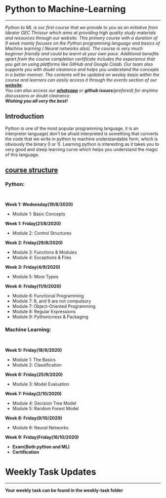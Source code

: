 # Python to Machine-Learning
---
_Python to ML is our first course that we provide to you as an initiative from Ideator GEC Thrissur which aims at providing high quality study materials and 
resources through our website. This primary course with a duration of 9 week mainly focuses on the Python programming language and basics of Machine learning
( Neural networks also). The course is very much beginner friendly and could be learnt at your own pace. Additional benefits apart from the course completion 
certificate includes the experience that you get on using platforms like GitHub and Google Colab. Our team also supports you with doubt clearance and helps you 
understand the concepts in a better manner. The contents will be updated on weekly basis within the course and learners can easily access it through the events section of our **[website](https://ideator.pythonanywhere.com)**.
<br/>
You can also access our **[whatsapp](https://chat.whatsapp.com/K3ZAmCs8wLo0derAM90icv)** or **github issues**(prefered) for anytime discussions or doubt clearance
<br/>
**Wishing you all very the best!**_
<br/>
## Introduction
Python is one of the most popular programming language, it is an interpreter language( don't be afraid interpreted is something that converts the code that we write in python to machine understandable form, which is obviously the binary 0 or 1). Learning python is interesting as it takes you to very good and steep learning curve which helps you understand the magic of this language.
## [course structure](https://drive.google.com/file/d/1WL-vr6HdvRUSeDy6hypr5q2uf8yXIHeL/view?usp=sharing)
### Python:
<br/>

**Week 1:     Wednesday(19/8/2020)**<br/>
 -	Module 1: Basic Concepts

**Week 1: Friday(21/8/2020)**<br/>
 - Module 2: Control Structures

**Week 2: Friday(29/8/2020)**<br/>
 - Module 3: Functions & Modules
 - Module 4: Exceptions & Files

**Week 3: Friday(4/9/2020)**<br/>
 - Module 5: More Types

**Week 4: Friday(11/9/2020)**<br/>
 - Module 6: Functional Programming
 - Module 7: 8, and 9 are not compulsory
 - Module 7: Object-Oriented Programming
 - Module 8: Regular Expressions
 - Module 9: Pythonicness & Packaging
 
 ### Machine Learning:
<br/>

**Week 5:	Friday(18/9/2020)**<br/>
 - Module 1: The Basics
 - Module 2: Classification

**Week 6:	Friday(25/9/2020)**<br/>
 - Module 3: Model Evaluation

**Week 7:	Friday(2/10/2020)**<br/>
 - Module 4: Decision Tree Model
 - Module 5: Random Forest Model

**Week 8:	Friday(9/10/2020)**<br/>
 - Module 6: Neural Networks

**Week 9:	Friday(Friday(16/10/2020)**<br/>
 - **Exam(Both python and ML)** 
 - **Certification** 

# Weekly Task Updates
---
**Your weekly task can be found in the weekly-task folder**





